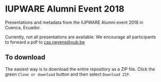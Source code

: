 # IUPWARE Alumni Event 2018
Presentations and metadata from the IUPWARE Alumni event 2018 in Cuenca, Ecuador.

Currently, not all presentations are available. We encourage all participants to forward a pdf to cas.neyens@vub.be

## To download
The easiest way is to download the entire repository as a ZIP file. Click the green `Clone or download` button and then select `Download ZIP`.
